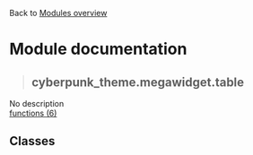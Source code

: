 Back to [Modules overview](https://github.com/pyrustic/cyberpunk-theme/blob/master/docs/modules/README.md)
  
# Module documentation
>## cyberpunk\_theme.megawidget.table
No description
<br>
[functions (6)](https://github.com/pyrustic/cyberpunk-theme/blob/master/docs/modules/content/cyberpunk_theme.megawidget.table/functions.md)


## Classes

